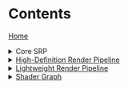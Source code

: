 <h1>Contents</h1>

<a href="https://github.com/Unity-Technologies/ScriptableRenderPipeline/wiki/">Home</a>

[//]: # "Core SRP"
<details>
<summary>
Core SRP
</summary>

<ul>
<a href="https://github.com/Unity-Technologies/ScriptableRenderPipeline/wiki/What-is-a-Render-Pipeline">What is a Render Pipeline</a><br>
<a href="https://github.com/Unity-Technologies/ScriptableRenderPipeline/wiki/What-is-a-Scriptable-Render-Pipeline">What is a Scriptable Render Pipeline</a><br>

<details>
<summary>
<a>Creating a Simple SRP</a>
</summary>
<ul>
<a>The SRP Asset</a><br>
<a>The SRP Instance</a><br>
<a>The Render Pipeline Context</a><br>
<a>Figuring out what to draw</a><br>
<a>Drawing</a><br>
</ul>
</details>

<details>
<summary>
<a>Advanced SRP</a>
</summary>
<ul>
<a>Culling</a><br>
<a>Sorting</a><br>
<a>Filtering</a><br>
<a>Drawing</a><br>
<a>Editor Integration</a><br>
</ul>
</details>

</ul>
</details>

[//]: # "HDRP"
<details>
<summary>
<a href="https://github.com/Unity-Technologies/ScriptableRenderPipeline/wiki/High-Definition-Render-Pipeline-overview">High-Definition Render Pipeline</a>
</summary>

<ul>
<details>
<summary>
<a href="https://github.com/Unity-Technologies/ScriptableRenderPipeline/wiki/Getting-started-with-HDRP">Getting Started</a>
</summary>
<ul>
<a>Upgrading to HDRP</a><br>
<a>The HDRP Asset</a><br>
<a>HD Render Pipeline Resources</a><br>
<a>Scene Settings</a><br>
<a>Frame Settings</a><br>
<a>Volumes</a><br>
</ul>
</details>

<details>
<summary>
<a>Materials</a>
</summary>
<ul>
<a href="https://github.com/Unity-Technologies/ScriptableRenderPipeline/wiki/lit-shader">Lit Shader</a><br>
<a>Unlit Shader</a><br>
<a>Roughness</a><br>
<a>Normal maps</a><br>
<a>GGX</a><br>
<a>Detail maps</a><br>
<a>Planar/ hypernormal map</a><br>
<a>Alpha blending</a><br>                      
</ul>
</details>

<details>
<summary>
<a>Advanced Materials</a>
</summary>
<ul>
<a>Tessellation / Vertex displacement</a><br>
<a>Specular occlusion</a><br>
<a>Rough refraction</a><br>
<a>Distortion</a><br>          
</ul>
</details>

<details>
<summary>
<a>Lighting</a>
</summary>
<ul>
<a>Creating HDRP Lights</a><br>
<a>Physical Light Units</a>
<details>
<summary><a>Light Types</a></summary>
<ul>
<a>Spot</a><br>          
<a>Directional</a><br>          
<a>Point</a><br>          
<a>Rectangle</a><br>          
<a>Line</a><br>          
<a>Image-based lighting</a><br>
</ul>         
</details>
<a>Reflection Probes</a><br>
<a>Planar Probes</a><br>
<a>SSR</a><br>
<a href="https://github.com/Unity-Technologies/ScriptableRenderPipeline/wiki/sky-and-fog">Sky and Fog</a><br>
<a>Global Shadow Settings</a><br>
<a>Global Illumination</a><br>
</ul>
</details>

<details>
<summary>
<a>Lighting Model Config</a>
</summary>
<ul>
<a>Clear Coat</a><br>
<a>Subsurface Scattering</a><br>
<a>Iridescence</a><br>
<a>Anisotropy</a><br>          
</ul>
</details>

<details>
<summary>
<a>Cameras</a>
</summary>
<ul>
<a>Physically-based Camera</a><br>
<a>Motion Vectors</a><br>     
<a>Camera-relative Rendering</a><br>  
<a>HD Camera Editor</a><br>   
</ul>
</details>

<details>
<summary>
<a>Advanced topics</a>
</summary>
<ul>
<a>Layered Shader</a><br>
<a>Photogrammetry</a><br>      
</ul>
</details>

<details><summary><a>Debugging</a><br></summary>
<ul>
<a>Debug Window</a>
</ul>
</details>

<a>Frequently Asked Questions</a>

</ul>
</details>


[//]: # "LWRP"

<details><summary><a href="https://github.com/Unity-Technologies/ScriptableRenderPipeline/wiki/Lightweight-Render-PipelineOverview">Lightweight Render Pipeline</a>
</summary>
<ul>

<details><summary><a>Getting Started</a></summary>
<ul>
<details><summary><a>Why should you use LWRP</a></summary>
<ul>
<a>Pipeline Features</a>
<a>Platforms Supported</a>
</ul>
</details>
<details><summary><a>How to get LWRP</a></summary>
<ul>
<a>LWRP Template</a><br>
<details><summary><a>Updating to Latest Package via Packman</a><br></summary>
<ul><a>How do I activate LWRP</a><br></ul></details>
<details><summary><a>Getting Experimental version from Github</a><br></summary>
<ul><a>How do I activate LWRP</a></ul></details>
</ul></details>
</details>
<a>Upgrading to LWRP</a><br>
<a>The Lightweight Render Pipeline Asset</a>
<details><summary><a>Materials</a><br></summary>
<ul>
<a>Physically Based Shader</a><br>
<a>Simple Lighting Shader</a><br>
<a>Particle Shader</a><br>
<a>Particles Simple Lit</a><br>
<a>Particles Unlit</a><br>
<a>Unlit</a><br>
<a>Terrain</a>
</ul>
</details>

<details><summary><a>Lighting</a><br></summary>
<ul>
<a>Light Types</a></ul></details>

<a>Shader API</a><br>
<a>SRP Shader Library</a><br>
<a>Core LWRP Shader API</a><br>
<a>Shader Built-in vars</a><br>
<a>Light Classification and Abstraction</a><br>
<a>Shader Stripping</a><br>
<a>Integration with ShaderGraph</a>

<details><summary><a>Cameras</a><br></summary>
<ul>
<a>Camera Overrides</a>
</ul>
</details>


<details><summary><a>Debugging</a><br></summary>
<ul>
<a>Debug Window</a>
</ul>
</details>

</ul>
</details>


[//]: # "SHADER GRAPH"

<details><summary><a href="https://github.com/Unity-Technologies/ScriptableRenderPipeline/wiki/Shader-Graph">Shader Graph</a>
</summary>
<ul>

<details><summary>
<a href="https://github.com/Unity-Technologies/ScriptableRenderPipeline/wiki/Getting-Started-with-Shader-Graph">Getting Started</a><br></summary>
<ul>
<a href="https://github.com/Unity-Technologies/ScriptableRenderPipeline/wiki/Shader-Graph-Window">Shader Graph Window</a><br>
<a href="https://github.com/Unity-Technologies/ScriptableRenderPipeline/wiki/Blackboard">Blackboard</a><br>
<a href="https://github.com/Unity-Technologies/ScriptableRenderPipeline/wiki/Master-Preview">Master Preview</a><br>
<a href="https://github.com/Unity-Technologies/ScriptableRenderPipeline/wiki/Create-Node-Menu">Create Node Menu</a><br>
<a href="https://github.com/Unity-Technologies/ScriptableRenderPipeline/wiki/Shader-Graph-Asset">Shader Graph Asset</a><br><a href="https://github.com/Unity-Technologies/ScriptableRenderPipeline/wiki/Custom-Nodes-With-CodeFunctionNode">Custom Nodes with CodeFunctionNode</a></ul>
</details>



[//]: # "SUB-GRAPH"

<details><summary><a href="https://github.com/Unity-Technologies/ScriptableRenderPipeline/wiki/Sub-graph">Sub-graph</a>
</summary>
<ul><a href="https://github.com/Unity-Technologies/ScriptableRenderPipeline/wiki/Sub-graph-Asset">Sub-graph Asset</a><br>
</ul></details>

[//]: # "NODE"

<details><summary><a href="https://github.com/Unity-Technologies/ScriptableRenderPipeline/wiki/Node">Node</a>
</summary>
<ul><a href="https://github.com/Unity-Technologies/ScriptableRenderPipeline/wiki/Port">Port</a><br>
<a href="https://github.com/Unity-Technologies/ScriptableRenderPipeline/wiki/Edge">Edge</a><br>
<a href="https://github.com/Unity-Technologies/ScriptableRenderPipeline/wiki/Master-Node">Master Node</a><br></ul>
</details>

[//]: # "DATA"

<details><summary><a href="https://github.com/Unity-Technologies/ScriptableRenderPipeline/wiki/Data">Data</a>
</summary>
<ul><a href="https://github.com/Unity-Technologies/ScriptableRenderPipeline/wiki/Property-Types">Property Types</a><br>
<a href="https://github.com/Unity-Technologies/ScriptableRenderPipeline/wiki/Data-Types">Data Types</a><br>
<a href="https://github.com/Unity-Technologies/ScriptableRenderPipeline/wiki/Port-Bindings">Port Bindings</a><br>
</ul></details>

[//]: # "NODE LIBRARY"

<details><summary><a href="https://github.com/Unity-Technologies/ScriptableRenderPipeline/wiki/Node-Library">Node Library</a>
</summary>
<ul>
<details><summary><a href="https://github.com/Unity-Technologies/ScriptableRenderPipeline/wiki/Artistic-Nodes">Artistic</a></summary>
<ul>
<details><summary>Adjustment</summary>
<ul>
<a href="https://github.com/Unity-Technologies/ScriptableRenderPipeline/wiki/Channel-Mixer-Node">Channel Mixer</a><br>
<a href="https://github.com/Unity-Technologies/ScriptableRenderPipeline/wiki/Contrast-Node">Contrast</a><br>
<a href="https://github.com/Unity-Technologies/ScriptableRenderPipeline/wiki/Hue-Node">Hue</a><br>
<a href="https://github.com/Unity-Technologies/ScriptableRenderPipeline/wiki/Invert-Colors-Node">Invert Colors</a><br>
<a href="https://github.com/Unity-Technologies/ScriptableRenderPipeline/wiki/Replace-Color-Node">Replace Color</a><br>
<a href="https://github.com/Unity-Technologies/ScriptableRenderPipeline/wiki/Saturation-Node">Saturation</a><br>
<a href="https://github.com/Unity-Technologies/ScriptableRenderPipeline/wiki/White-Balance-Node">White Balance</a><br>
</ul>
</details>

<details><summary>Blend</summary>
<ul><a href="https://github.com/Unity-Technologies/ScriptableRenderPipeline/wiki/Blend-Node">Blend</a><br>
</ul></details>
<details><summary>Filter</summary>
<ul><a href="https://github.com/Unity-Technologies/ScriptableRenderPipeline/wiki/Dither-Node">Dither</a><br>
</ul></details>
<details><summary>Mask</summary>
<ul><a href="https://github.com/Unity-Technologies/ScriptableRenderPipeline/wiki/Channel-Mask-Node">Channel Mask</a><br>
<a href="https://github.com/Unity-Technologies/ScriptableRenderPipeline/wiki/Color-Mask-Node">Color Mask</a><br></ul>
</details>
<details><summary>Normal</summary>
<ul><a href="https://github.com/Unity-Technologies/ScriptableRenderPipeline/wiki/Normal-Blend-Node">Normal Blend</a><br>
<a href="https://github.com/Unity-Technologies/ScriptableRenderPipeline/wiki/Normal-Create-Node">Normal Create</a><br>
<a href="https://github.com/Unity-Technologies/ScriptableRenderPipeline/wiki/Normal-Strength-Node">Normal Strength</a><br>
<a href="https://github.com/Unity-Technologies/ScriptableRenderPipeline/wiki/Normal-Unpack-Node">Normal Unpack</a><br>
</ul></details>
<details><summary>Utility</summary>
<ul><a href="https://github.com/Unity-Technologies/ScriptableRenderPipeline/wiki/Colorspace-Conversion-Node">Colorspace Conversion</a><br>
</ul></details>
</ul>
</details>



<details><summary><a href="https://github.com/Unity-Technologies/ScriptableRenderPipeline/wiki/Channel-Nodes">Channel</a></summary>
<ul>
<a href="https://github.com/Unity-Technologies/ScriptableRenderPipeline/wiki/Combine-Node">Combine</a><br>
<a href="https://github.com/Unity-Technologies/ScriptableRenderPipeline/wiki/Flip-Node">Flip</a><br>
<a href="https://github.com/Unity-Technologies/ScriptableRenderPipeline/wiki/Split-Node">Split</a><br>
<a href="https://github.com/Unity-Technologies/ScriptableRenderPipeline/wiki/Swizzle-Node">Swizzle</a><br>
</ul>
</details>

<details><summary><a href="https://github.com/Unity-Technologies/ScriptableRenderPipeline/wiki/Input-Nodes">Input</a></summary>
<ul>
<details><summary>Basic</summary>
<ul>
<a href="https://github.com/Unity-Technologies/ScriptableRenderPipeline/wiki/Boolean-Node">Boolean</a><br>
<a href="https://github.com/Unity-Technologies/ScriptableRenderPipeline/wiki/Color-Node">Color</a><br>
<a href="https://github.com/Unity-Technologies/ScriptableRenderPipeline/wiki/Constant-Node">Constant</a><br>
<a href="https://github.com/Unity-Technologies/ScriptableRenderPipeline/wiki/Integer-Node">Integer</a><br>
<a href="https://github.com/Unity-Technologies/ScriptableRenderPipeline/wiki/Slider-Node">Slider</a><br>
<a href="https://github.com/Unity-Technologies/ScriptableRenderPipeline/wiki/Time-Node">Time</a><br>
<a href="https://github.com/Unity-Technologies/ScriptableRenderPipeline/wiki/Vector-1-Node">Vector 1</a><br>
<a href="https://github.com/Unity-Technologies/ScriptableRenderPipeline/wiki/Vector-2-Node">Vector 2</a><br>
<a href="https://github.com/Unity-Technologies/ScriptableRenderPipeline/wiki/Vector-3-Node">Vector 3</a><br>
<a href="https://github.com/Unity-Technologies/ScriptableRenderPipeline/wiki/Vector-4-Node">Vector 4</a><br>
</ul>
</details>
<details><summary>Geometry</summary>
<ul>
<a href="https://github.com/Unity-Technologies/ScriptableRenderPipeline/wiki/Bitangent-Vector-Node">Bitangent Vector</a><br>
<a href="https://github.com/Unity-Technologies/ScriptableRenderPipeline/wiki/Normal-Vector-Node">Normal Vector</a><br>
<a href="https://github.com/Unity-Technologies/ScriptableRenderPipeline/wiki/Position-Node">Position</a><br>
<a href="https://github.com/Unity-Technologies/ScriptableRenderPipeline/wiki/Screen-Position-Node">Screen Position</a><br>
<a href="https://github.com/Unity-Technologies/ScriptableRenderPipeline/wiki/Tangent-Vector-Node">Tangent Vector</a><br>
<a href="https://github.com/Unity-Technologies/ScriptableRenderPipeline/wiki/UV-Node">UV</a><br>
<a href="https://github.com/Unity-Technologies/ScriptableRenderPipeline/wiki/Vertex-Color-Node">Vertex Color</a><br>
<a href="https://github.com/Unity-Technologies/ScriptableRenderPipeline/wiki/View-Direction-Node">View Direction</a><br>
</ul>
</details>
<details><summary>Matrix</summary>
<ul><a href="https://github.com/Unity-Technologies/ScriptableRenderPipeline/wiki/Matrix-2x2-Node">Matrix 2x2</a><br>
<a href="https://github.com/Unity-Technologies/ScriptableRenderPipeline/wiki/Matrix-3x3-Node">Matrix 3x3</a><br>
<a href="https://github.com/Unity-Technologies/ScriptableRenderPipeline/wiki/Matrix-4x4-Node">Matrix 4x4</a><br>
<a href="https://github.com/Unity-Technologies/ScriptableRenderPipeline/wiki/Transformation-Matrix-Node">Transformation Matrix</a><br></ul>
</details>
<details><summary>PBR</summary>
<ul><a href="https://github.com/Unity-Technologies/ScriptableRenderPipeline/wiki/Dielectric-Specular-Node">Dielectric Specular</a><br>
<a href="https://github.com/Unity-Technologies/ScriptableRenderPipeline/wiki/Metal-Reflectance-Node">Metal Reflectance</a><br></ul>
</details>
<details><summary>Scene</summary>
<ul><a href="https://github.com/Unity-Technologies/ScriptableRenderPipeline/wiki/Ambient-Node">Ambient</a><br>
<a href="https://github.com/Unity-Technologies/ScriptableRenderPipeline/wiki/Camera-Node">Camera</a><br>
<a href="https://github.com/Unity-Technologies/ScriptableRenderPipeline/wiki/Fog-Node">Fog</a><br>
<a href="https://github.com/Unity-Technologies/ScriptableRenderPipeline/wiki/Light-Probe-Node">Light Probe</a><br>
<a href="https://github.com/Unity-Technologies/ScriptableRenderPipeline/wiki/Object-Node">Object</a><br>
<a href="https://github.com/Unity-Technologies/ScriptableRenderPipeline/wiki/Reflection-Probe-Node">Reflection Probe</a><br>
<a href="https://github.com/Unity-Technologies/ScriptableRenderPipeline/wiki/Screen-Node">Screen</a><br></ul>
</details>
<details><summary>Texture</summary>
<ul><a href="https://github.com/Unity-Technologies/ScriptableRenderPipeline/wiki/Cubemap-Asset-Node">Cubemap Asset</a><br>
<a href="https://github.com/Unity-Technologies/ScriptableRenderPipeline/wiki/Sample-Cubemap-Node">Sample Cubemap</a><br>
<a href="https://github.com/Unity-Technologies/ScriptableRenderPipeline/wiki/Sample-Texture-2D-Node">Sample Texture 2D</a><br>
<a href="https://github.com/Unity-Technologies/ScriptableRenderPipeline/wiki/Sampler-State-Node">Sampler State</a><br>
<a href="https://github.com/Unity-Technologies/ScriptableRenderPipeline/wiki/Texture-2D-Asset-Node">Texture 2D Asset</a><br></ul>
</details>
</ul>
</details>

<details><summary><a href="https://github.com/Unity-Technologies/ScriptableRenderPipeline/wiki/Master-Nodes">Master</a></summary>
<ul><a href="https://github.com/Unity-Technologies/ScriptableRenderPipeline/wiki/PBR-Master-Node">PBR</a><br>
<a href="https://github.com/Unity-Technologies/ScriptableRenderPipeline/wiki/Unlit-Master-Node">Unlit</a><br></ul>
</details>

<details><summary><a href="https://github.com/Unity-Technologies/ScriptableRenderPipeline/wiki/Math-Nodes">Math</a></summary>
<ul><details><summary>Basic</summary>
<ul><a href="https://github.com/Unity-Technologies/ScriptableRenderPipeline/wiki/Add-Node">Add</a><br>
<a href="https://github.com/Unity-Technologies/ScriptableRenderPipeline/wiki/Divide-Node">Divide</a><br>
<a href="https://github.com/Unity-Technologies/ScriptableRenderPipeline/wiki/Multiply-Node">Multiply</a><br>
<a href="https://github.com/Unity-Technologies/ScriptableRenderPipeline/wiki/Power-Node">Power</a><br>
<a href="https://github.com/Unity-Technologies/ScriptableRenderPipeline/wiki/Square-Root-Node">Square Root</a><br>
<a href="https://github.com/Unity-Technologies/ScriptableRenderPipeline/wiki/Subtract-Node">Subtract</a><br></ul>
</details>
<details><summary>Advanced</summary>
<ul><a href="https://github.com/Unity-Technologies/ScriptableRenderPipeline/wiki/Absolute-Node">Absolute</a><br>
<a href="https://github.com/Unity-Technologies/ScriptableRenderPipeline/wiki/Exponential-Node">Exponential</a><br>
<a href="https://github.com/Unity-Technologies/ScriptableRenderPipeline/wiki/Length-Node">Length</a><br>
<a href="https://github.com/Unity-Technologies/ScriptableRenderPipeline/wiki/Log-Node">Log</a><br>
<a href="https://github.com/Unity-Technologies/ScriptableRenderPipeline/wiki/Modulo-Node">Modulo</a><br>
<a href="https://github.com/Unity-Technologies/ScriptableRenderPipeline/wiki/Negate-Node">Negate</a><br>
<a href="https://github.com/Unity-Technologies/ScriptableRenderPipeline/wiki/Normalize-Node">Normalize</a><br>
<a href="https://github.com/Unity-Technologies/ScriptableRenderPipeline/wiki/Posterize-Node">Posterize</a><br>
<a href="https://github.com/Unity-Technologies/ScriptableRenderPipeline/wiki/Reciprocal-Node">Reciprocal</a><br>
<a href="https://github.com/Unity-Technologies/ScriptableRenderPipeline/wiki/Reciprocal-Square-Root-Node">Reciprocal Square Root</a><br></ul>
</details>
<details><summary>Derivative</summary>
<ul><a href="https://github.com/Unity-Technologies/ScriptableRenderPipeline/wiki/DDX-Node">DDX</a><br>
<a href="https://github.com/Unity-Technologies/ScriptableRenderPipeline/wiki/DDXY-Node">DDXY</a><br>
<a href="https://github.com/Unity-Technologies/ScriptableRenderPipeline/wiki/DDY-Node">DDY</a><br></ul>
</details>
<details><summary>Interpolation</summary>
<ul><a href="https://github.com/Unity-Technologies/ScriptableRenderPipeline/wiki/Inverse-Lerp-Node">Inverse Lerp</a><br>
<a href="https://github.com/Unity-Technologies/ScriptableRenderPipeline/wiki/Lerp-Node">Lerp</a><br>
<a href="https://github.com/Unity-Technologies/ScriptableRenderPipeline/wiki/Smoothstep-Node">Smoothstep</a><br></ul>
</details>
<details><summary>Matrix</summary>
<ul><a href="https://github.com/Unity-Technologies/ScriptableRenderPipeline/wiki/Matrix-Construction-Node">Matrix Construction</a><br>
<a href="https://github.com/Unity-Technologies/ScriptableRenderPipeline/wiki/Matrix-Determinant-Node">Matrix Determinant</a><br>
<a href="https://github.com/Unity-Technologies/ScriptableRenderPipeline/wiki/Matrix-Split-Node">Matrix Split</a><br>
<a href="https://github.com/Unity-Technologies/ScriptableRenderPipeline/wiki/Matrix-Transpose-Node">Matrix Transpose</a><br></ul>
</details>
<details><summary>Range</summary>
<ul><a href="https://github.com/Unity-Technologies/ScriptableRenderPipeline/wiki/Clamp-Node">Clamp</a><br>
<a href="https://github.com/Unity-Technologies/ScriptableRenderPipeline/wiki/Fraction-Node">Fraction</a><br>
<a href="https://github.com/Unity-Technologies/ScriptableRenderPipeline/wiki/Maximum-Node">Maximum</a><br>
<a href="https://github.com/Unity-Technologies/ScriptableRenderPipeline/wiki/Minimum-Node">Minimum</a><br>
<a href="https://github.com/Unity-Technologies/ScriptableRenderPipeline/wiki/One-Minus-Node">One Minus</a><br>
<a href="https://github.com/Unity-Technologies/ScriptableRenderPipeline/wiki/Random-Range-Node">Random Range</a><br>
<a href="https://github.com/Unity-Technologies/ScriptableRenderPipeline/wiki/Remap-Node">Remap</a><br>
<a href="https://github.com/Unity-Technologies/ScriptableRenderPipeline/wiki/Saturate-Node">Saturate</a><br></ul>
</details>
<details><summary>Round</summary>
<ul><a href="https://github.com/Unity-Technologies/ScriptableRenderPipeline/wiki/Ceiling-Node">Ceiling</a><br>
<a href="https://github.com/Unity-Technologies/ScriptableRenderPipeline/wiki/Floor-Node">Floor</a><br>
<a href="https://github.com/Unity-Technologies/ScriptableRenderPipeline/wiki/Round-Node">Round</a><br>
<a href="https://github.com/Unity-Technologies/ScriptableRenderPipeline/wiki/Sign-Node">Sign</a><br>
<a href="https://github.com/Unity-Technologies/ScriptableRenderPipeline/wiki/Step-Node">Step</a><br>
<a href="https://github.com/Unity-Technologies/ScriptableRenderPipeline/wiki/Truncate-Node">Truncate</a><br></ul>
</details>
<details><summary>Trigonometry</summary>
<ul><a href="https://github.com/Unity-Technologies/ScriptableRenderPipeline/wiki/Arccosine-Node">Arccosine</a><br>
<a href="https://github.com/Unity-Technologies/ScriptableRenderPipeline/wiki/Arcsine-Node">Arcsine</a><br>
<a href="https://github.com/Unity-Technologies/ScriptableRenderPipeline/wiki/Arctangent-Node">Arctangent</a><br>
<a href="https://github.com/Unity-Technologies/ScriptableRenderPipeline/wiki/Arctangent2-Node">Arctangent2</a><br>
<a href="https://github.com/Unity-Technologies/ScriptableRenderPipeline/wiki/Cosine-Node">Cosine</a><br>
<a href="https://github.com/Unity-Technologies/ScriptableRenderPipeline/wiki/Degrees-To-Radians-Node">Degrees To Radians</a><br>
<a href="https://github.com/Unity-Technologies/ScriptableRenderPipeline/wiki/Hyperbolic-Cosine-Node">Hyperbolic Cosine</a><br>
<a href="https://github.com/Unity-Technologies/ScriptableRenderPipeline/wiki/Hyperbolic-Sine-Node">Hyperbolic Sine</a><br>
<a href="https://github.com/Unity-Technologies/ScriptableRenderPipeline/wiki/Hyperbolic-Tangent-Node">Hyperbolic Tangent</a><br>
<a href="https://github.com/Unity-Technologies/ScriptableRenderPipeline/wiki/Radians-To-Degrees-Node">Radians To Degrees</a><br>
<a href="https://github.com/Unity-Technologies/ScriptableRenderPipeline/wiki/Sine-Node">Sine</a><br>
<a href="https://github.com/Unity-Technologies/ScriptableRenderPipeline/wiki/Tangent-Node">Tangent</a><br></ul>
</details>
<details><summary>Vector</summary>
<ul><a href="https://github.com/Unity-Technologies/ScriptableRenderPipeline/wiki/Cross-Product-Node">Cross Product</a><br>
<a href="https://github.com/Unity-Technologies/ScriptableRenderPipeline/wiki/Distance-Node">Distance</a><br>
<a href="https://github.com/Unity-Technologies/ScriptableRenderPipeline/wiki/Dot-Product-Node">Dot Product</a><br>
<a href="https://github.com/Unity-Technologies/ScriptableRenderPipeline/wiki/Fresnel-Effect-Node">Fresnel Effect</a><br>
<a href="https://github.com/Unity-Technologies/ScriptableRenderPipeline/wiki/Projection-Node">Projection</a><br>
<a href="https://github.com/Unity-Technologies/ScriptableRenderPipeline/wiki/Rejection-Node">Rejection</a><br>
<a href="https://github.com/Unity-Technologies/ScriptableRenderPipeline/wiki/Transform-Node">Transform</a><br></ul>
</details>
</ul></details>

<details><summary><a href="https://github.com/Unity-Technologies/ScriptableRenderPipeline/wiki/Procedural-Nodes">Procedural</a></summary>
<ul><a href="https://github.com/Unity-Technologies/ScriptableRenderPipeline/wiki/Checkerboard-Node">Checkerboard</a></ul>

<details><summary>Noise</summary>
<ul><a href="https://github.com/Unity-Technologies/ScriptableRenderPipeline/wiki/Gradient-Noise-Node">Gradient Noise</a><br>
<a href="https://github.com/Unity-Technologies/ScriptableRenderPipeline/wiki/Simple-Noise-Node">Simple Noise</a><br>
<a href="https://github.com/Unity-Technologies/ScriptableRenderPipeline/wiki/Voronoi-Node">Voronoi</a><br></ul>
</details>
<details><summary>Shape</summary>
<ul><a href="https://github.com/Unity-Technologies/ScriptableRenderPipeline/wiki/Ellipse-Node">Ellipse</a><br>
<a href="https://github.com/Unity-Technologies/ScriptableRenderPipeline/wiki/Polygon-Node">Polygon</a><br>
<a href="https://github.com/Unity-Technologies/ScriptableRenderPipeline/wiki/Rectangle-Node">Rectangle</a><br>
<a href="https://github.com/Unity-Technologies/ScriptableRenderPipeline/wiki/Rounded-Rectangle-Node">Rounded Rectangle</a><br></ul>
</details>
</details>

<details><summary><a href="https://github.com/Unity-Technologies/ScriptableRenderPipeline/wiki/Utility-Nodes">Utility</a></summary>
<ul><a href="https://github.com/Unity-Technologies/ScriptableRenderPipeline/wiki/Preview-Node">Preview</a><br>
<a href="https://github.com/Unity-Technologies/ScriptableRenderPipeline/wiki/Sub-graph-Node">Sub-graph</a><br>
</ul>
<details><summary>Logic</summary>
<ul><a href="https://github.com/Unity-Technologies/ScriptableRenderPipeline/wiki/All-Node">All</a><br>
<a href="https://github.com/Unity-Technologies/ScriptableRenderPipeline/wiki/And-Node">And</a><br>
<a href="https://github.com/Unity-Technologies/ScriptableRenderPipeline/wiki/Any-Node">Any</a><br>
<a href="https://github.com/Unity-Technologies/ScriptableRenderPipeline/wiki/Branch-Node">Branch</a><br>
<a href="https://github.com/Unity-Technologies/ScriptableRenderPipeline/wiki/Comparison-Node">Comparison</a><br>
<a href="https://github.com/Unity-Technologies/ScriptableRenderPipeline/wiki/Is-Infinite-Node">Is Infinite</a><br>
<a href="https://github.com/Unity-Technologies/ScriptableRenderPipeline/wiki/Is-NaN-Node">Is NaN</a><br>
<a href="https://github.com/Unity-Technologies/ScriptableRenderPipeline/wiki/Nand-Node">Nand</a><br>
<a href="https://github.com/Unity-Technologies/ScriptableRenderPipeline/wiki/Not-Node">Not</a><br>
<a href="https://github.com/Unity-Technologies/ScriptableRenderPipeline/wiki/Or-Node">Or</a><br></ul>
</details>
</details>
</ul>
<ul>
<details><summary><a href="https://github.com/Unity-Technologies/ScriptableRenderPipeline/wiki/UV-Nodes">UV</a></summary>
<ul><a href="https://github.com/Unity-Technologies/ScriptableRenderPipeline/wiki/Flipbook-Node">Flipbook</a><br>
<a href="https://github.com/Unity-Technologies/ScriptableRenderPipeline/wiki/Polar-Coordinates-Node">Polar Coordinates</a><br>
<a href="https://github.com/Unity-Technologies/ScriptableRenderPipeline/wiki/Radial-Shear-Node">Radial Shear</a><br>
<a href="https://github.com/Unity-Technologies/ScriptableRenderPipeline/wiki/Rotate-Node">Rotate</a><br>
<a href="https://github.com/Unity-Technologies/ScriptableRenderPipeline/wiki/Spherize-Node">Spherize</a><br>
<a href="https://github.com/Unity-Technologies/ScriptableRenderPipeline/wiki/Tiling-And-Offset-Node">Tiling And Offset</a><br>
<a href="https://github.com/Unity-Technologies/ScriptableRenderPipeline/wiki/Triplanar-Node">Triplanar</a><br>
<a href="https://github.com/Unity-Technologies/ScriptableRenderPipeline/wiki/Twirl-Node">Twirl</a><br></ul>
</details>
</ul>
</details>

<details><summary><a href="https://github.com/Unity-Technologies/ScriptableRenderPipeline/wiki/Scripting-API">Scripting API</a>
</summary>
<ul><details><summary><a href="https://github.com/Unity-Technologies/ScriptableRenderPipeline/wiki/CodeFunctionNode">CodeFunctionNode</a>
</summary>
<ul><a href="https://github.com/Unity-Technologies/ScriptableRenderPipeline/wiki/CodeFunctionNode-Port-Types">Port Types</a><br>
<a href="https://github.com/Unity-Technologies/ScriptableRenderPipeline/wiki/SlotAttribute">SlotAttribute</a><br>
<a href="https://github.com/Unity-Technologies/ScriptableRenderPipeline/wiki/Binding">Binding</a><br>
<a href="https://github.com/Unity-Technologies/ScriptableRenderPipeline/wiki/GetFunctionToConvert">GetFunctionToConvert</a><br></ul>
</details></ul>
</details>
</ul>
</details>
